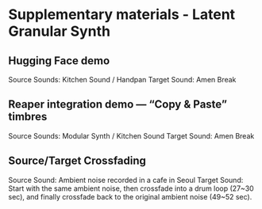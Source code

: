 



# Supplementary materials - Latent Granular Synth

## Hugging Face demo

Source Sounds: Kitchen Sound / Handpan 
Target Sound: Amen Break


## Reaper integration demo — “Copy & Paste” timbres

Source Sounds: Modular Synth / Kitchen Sound 
Target Sound: Amen Break



## Source/Target Crossfading

Source Sound: Ambient noise recorded in a cafe in Seoul
Target Sound: Start with the same ambient noise, then crossfade into a drum loop (27~30 sec), and finally crossfade back to the original ambient noise (49~52 sec).